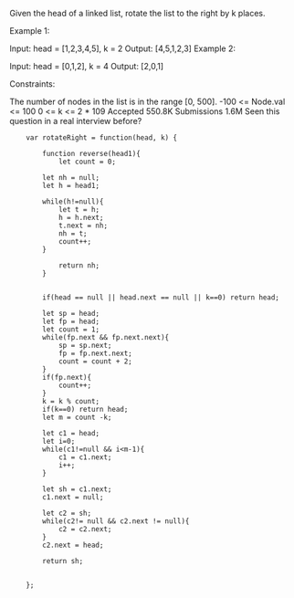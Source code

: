 Given the head of a linked list, rotate the list to the right by k places.

 

Example 1:


Input: head = [1,2,3,4,5], k = 2
Output: [4,5,1,2,3]
Example 2:


Input: head = [0,1,2], k = 4
Output: [2,0,1]
 

Constraints:

The number of nodes in the list is in the range [0, 500].
-100 <= Node.val <= 100
0 <= k <= 2 * 109
Accepted
550.8K
Submissions
1.6M
Seen this question in a real interview before?


        var rotateRight = function(head, k) {
            
            function reverse(head1){
                let count = 0;
            
            let nh = null;
            let h = head1;
            
            while(h!=null){
                let t = h;
                h = h.next;
                t.next = nh;
                nh = t;
                count++;
            }
                
                return nh;
            }
            
            
            if(head == null || head.next == null || k==0) return head;
            
            let sp = head;
            let fp = head;
            let count = 1;
            while(fp.next && fp.next.next){
                sp = sp.next;
                fp = fp.next.next;
                count = count + 2;
            }
            if(fp.next){
                count++;
            }
            k = k % count;
            if(k==0) return head;
            let m = count -k;
            
            let c1 = head;
            let i=0;
            while(c1!=null && i<m-1){
                c1 = c1.next;
                i++;
            }
            
            let sh = c1.next;
            c1.next = null;
            
            let c2 = sh; 
            while(c2!= null && c2.next != null){
                c2 = c2.next;
            }
            c2.next = head;
            
            return sh;
            
            
        };